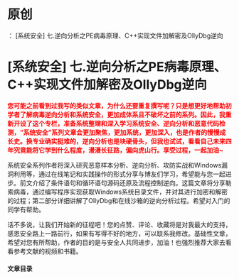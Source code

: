 # 原创
：  [系统安全] 七.逆向分析之PE病毒原理、C++实现文件加解密及OllyDbg逆向

# [系统安全] 七.逆向分析之PE病毒原理、C++实现文件加解密及OllyDbg逆向

<font color="red">**您可能之前看到过我写的类似文章，为什么还要重复撰写呢？只是想更好地帮助初学者了解病毒逆向分析和系统安全，更加成体系且不破坏之前的系列。因此，我重新开设了这个专栏，准备系统整理和深入学习系统安全、逆向分析和恶意代码检测，“系统安全”系列文章会更加聚焦，更加系统，更加深入，也是作者的慢慢成长史。换专业确实挺难的，逆向分析也是块硬骨头，但我也试试，看看自己未来四年究竟能将它学到什么程度，漫漫长征路，偏向虎山行。享受过程，一起加油~**</font>

系统安全系列作者将深入研究恶意样本分析、逆向分析、攻防实战和Windows漏洞利用等，通过在线笔记和实践操作的形式分享与博友们学习，希望能与您一起进步。前文介绍了条件语句和循环语句源码还原及流程控制逆向。这篇文章将分享勒索病毒，通过编写程序实现获取Windows系统目录文件，并对其进行加密和解密的过程；第二部分详细讲解了OllyDbg和在线沙箱的逆向分析过程。希望对入门的同学有帮助。

话不多说，让我们开始新的征程吧！您的点赞、评论、收藏将是对我最大的支持，感恩安全路上一路前行，如果有写得不好的地方，可以联系我修改。基础性文章，希望对您有所帮助，作者的目的是与安全人共同进步，加油！也强烈推荐大家去看看参考文献的视频和书籍。

#### 文章目录
